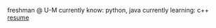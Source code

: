 freshman @ U-M
currently know: python, java
currently learning: c++
[resume]((https://diego-s-college-resume-docx-2.tiiny.site))
<!---
isqube/isqube is a ✨ special ✨ repository because its `README.md` (this file) appears on your GitHub profile.
You can click the Preview link to take a look at your changes.
--->
